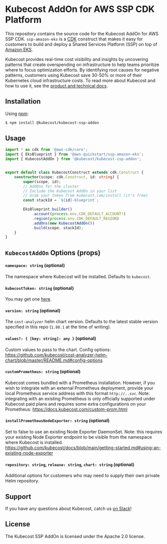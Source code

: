 # Kubecost AddOn for AWS SSP CDK Platform

This repository contains the source code for the Kubecost AddOn for AWS SSP CDK. `ssp-amazon-eks` is a [CDK](https://aws.amazon.com/cdk/) construct that makes it easy for customers to build and deploy a Shared Services Platform (SSP) on top of [Amazon EKS](https://aws.amazon.com/eks/).

Kubecost provides real-time cost visibility and insights by uncovering patterns that create overspending on infrastructure to help teams prioritize where to focus optimization efforts. By identifying root causes for negative patterns, customers using Kubecost save 30-50% or more of their Kubernetes cloud infrastructure costs. To read more about Kubecost and how to use it, see the [product and technical docs](https://docs.kubecost.com/getting-started).

## Installation

Using [npm](https://npmjs.org):

```bash
$ npm install @kubecost/kubecost-ssp-addon
```

## Usage

```typescript
import * as cdk from '@aws-cdk/core';
import { EksBlueprint } from '@aws-quickstart/ssp-amazon-eks';
import { KubecostAddOn } from '@kubecost/kubecost-ssp-addon';


export default class KubecostConstruct extends cdk.Construct {
    constructor(scope: cdk.Construct, id: string) {
        super(scope, id);
        // AddOns for the cluster
        // Include the Kubecost AddOn in your list
        // Grab your token from kubecost.com/install (it's free)
        const stackId = `${id}-blueprint`;

        EksBlueprint.builder()
            .account(process.env.CDK_DEFAULT_ACCOUNT!)
            .region(process.env.CDK_DEFAULT_REGION)
            .addOns(new KubecostAddOn())
            .build(scope, stackId);
    }
}
```

## `KubecostAddOn` Options (props)

#### `namespace: string` (optional)

The namespace where Kubecost will be installed. Defaults to `kubecost`.

#### `kubecostToken: string` (optional)

You may get one [here](https://kubecost.com/install).

#### `version: string` (optional)

The `cost-analyzer` helm chart version. Defaults to the latest stable version specified in this repo (`1.88.1` at the time of writing).

####  `values?: { [key: string]: any }` (optional)

Custom values to pass to the chart. Config options: https://github.com/kubecost/cost-analyzer-helm-chart/blob/master/README.md#config-options 

#### `customPrometheus: string` (optional)

Kubecost comes bundled with a Prometheus installation. However, if you wish to integrate with an external Prometheus deployment, provide your local Prometheus service address with this format `http://..svc`.
Note: integrating with an existing Prometheus is only officially supported under Kubecost paid plans and requires some extra configurations on your Prometheus: https://docs.kubecost.com/custom-prom.html

#### `installPrometheusNodeExporter: string` (optional)

Set to false to use an existing Node Exporter DaemonSet.
Note: this requires your existing Node Exporter endpoint to be visible from the namespace where Kubecost is installed.
https://github.com/kubecost/docs/blob/main/getting-started.md#using-an-existing-node-exporter

#### `repository: string`, `release: string`, `chart: string` (optional)

Additional options for customers who may need to supply their own private Helm repository.

## Support

If you have any questions about Kubecost, catch us [on Slack](https://docs.kubecost.com/support-channels.html)!

## License

The Kubecost SSP AddOn is licensed under the Apache 2.0 license.
